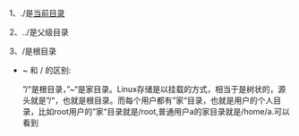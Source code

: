 1、./是[当前目录](https://www.baidu.com/s?wd=%E5%BD%93%E5%89%8D%E7%9B%AE%E5%BD%95&tn=SE_PcZhidaonwhc_ngpagmjz&rsv_dl=gh_pc_zhidao)

2、../是父级目录

3、/是根目录



+ ~ 和 / 的区别:

  ”/“是根目录，”~“是家目录。Linux存储是以挂载的方式，相当于是树状的，源头就是”/“，也就是根目录。而每个用户都有”家“目录，也就是用户的个人目录，比如root用户的”家“目录就是/root,普通用户a的家目录就是/home/a.可以看到